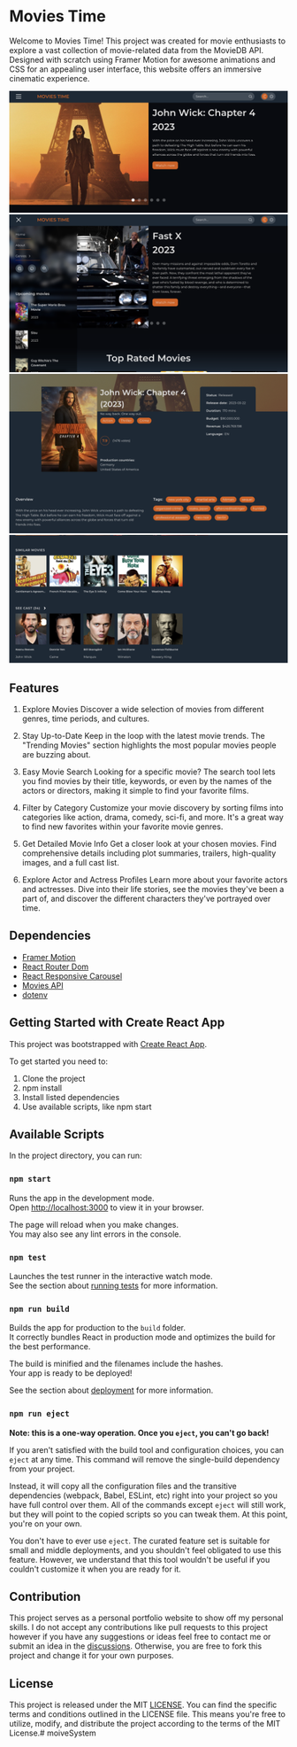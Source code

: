 # Movies Time
Welcome to Movies Time! This project was created for movie enthusiasts to explore a vast collection of movie-related data from the MovieDB API. Designed with scratch using Framer Motion for awesome animations and CSS for an appealing user interface, this website offers an immersive cinematic experience.

![Movies Time](https://github.com/catherineisonline/movies-time/blob/main/src/assets/images/project-previews/project-preview-1.png?raw=true)
![Movies Time](https://github.com/catherineisonline/movies-time/blob/main/src/assets/images/project-previews/project-preview-2.png?raw=true)
![Movies Time](https://github.com/catherineisonline/movies-time/blob/main/src/assets/images/project-previews/project-preview-3.png?raw=true)
![Movies Time](https://github.com/catherineisonline/movies-time/blob/main/src/assets/images/project-previews/project-preview-4.png?raw=true)

## Features

1. Explore Movies
Discover a wide selection of movies from different genres, time periods, and cultures.

2. Stay Up-to-Date
Keep in the loop with the latest movie trends. The "Trending Movies" section highlights the most popular movies people are buzzing about.

3. Easy Movie Search
Looking for a specific movie? The search tool lets you find movies by their title, keywords, or even by the names of the actors or directors, making it simple to find your favorite films.

4. Filter by Category
Customize your movie discovery by sorting films into categories like action, drama, comedy, sci-fi, and more. It's a great way to find new favorites within your favorite movie genres.

5. Get Detailed Movie Info
Get a closer look at your chosen movies. Find comprehensive details including plot summaries, trailers, high-quality images, and a full cast list.

6. Explore Actor and Actress Profiles
Learn more about your favorite actors and actresses. Dive into their life stories, see the movies they've been a part of, and discover the different characters they've portrayed over time.

## Dependencies
- [Framer Motion](https://www.framer.com/motion/)
- [React Router Dom](https://www.npmjs.com/package/react-router-dom)
- [React Responsive Carousel](https://www.npmjs.com/package/react-responsive-carousel)
- [Movies API](https://developer.themoviedb.org/docs)
- [dotenv](https://www.npmjs.com/package/dotenv)

## Getting Started with Create React App <a id="gettingStarted"></a>

This project was bootstrapped with [Create React App](https://github.com/facebook/create-react-app).

To get started you need to:

1. Clone the project
2. npm install
3. Install listed dependencies
4. Use available scripts, like npm start

## Available Scripts <a id="scripts"></a>

In the project directory, you can run:

### `npm start`

Runs the app in the development mode.\
Open [http://localhost:3000](http://localhost:3000) to view it in your browser.

The page will reload when you make changes.\
You may also see any lint errors in the console.

### `npm test`

Launches the test runner in the interactive watch mode.\
See the section about [running tests](https://facebook.github.io/create-react-app/docs/running-tests) for more information.

### `npm run build`

Builds the app for production to the `build` folder.\
It correctly bundles React in production mode and optimizes the build for the best performance.

The build is minified and the filenames include the hashes.\
Your app is ready to be deployed!

See the section about [deployment](https://facebook.github.io/create-react-app/docs/deployment) for more information.

### `npm run eject`

**Note: this is a one-way operation. Once you `eject`, you can't go back!**

If you aren't satisfied with the build tool and configuration choices, you can `eject` at any time. This command will remove the single-build dependency from your project.

Instead, it will copy all the configuration files and the transitive dependencies (webpack, Babel, ESLint, etc) right into your project so you have full control over them. All of the commands except `eject` will still work, but they will point to the copied scripts so you can tweak them. At this point, you're on your own.

You don't have to ever use `eject`. The curated feature set is suitable for small and middle deployments, and you shouldn't feel obligated to use this feature. However, we understand that this tool wouldn't be useful if you couldn't customize it when you are ready for it.

## Contribution <a id="contribution"></a>

This project serves as a personal portfolio website to show off my personal skills. I do not accept any contributions like pull requests to this project however if you have any suggestions or ideas feel free to contact me or submit an idea in the [discussions](https://github.com/catherineisonline/movies-time/discussions). Otherwise, you are free to fork this project and change it for your own purposes. 

## License  <a id="license"></a>
This project is released under the MIT [LICENSE](https://github.com/catherineisonline/movies-time/blob/main/LICENSE). You can find the specific terms and conditions outlined in the LICENSE file. This means you're free to utilize, modify, and distribute the project according to the terms of the MIT License.#   m o i v e S y s t e m 
 
 